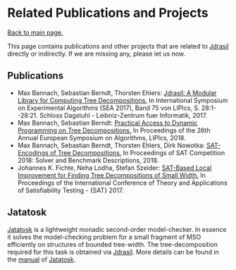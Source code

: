 # Related Publications and Projects

[Back to main page.](https://maxbannach.github.io/Jdrasil/)

This page contains publications and other projects that are related to [Jdrasil](https://maxbannach.github.io/Jdrasil/) directly or indirectly. If we are missing any, please let us now.

## Publications

* Max Bannach, Sebastian Berndt, Thorsten Ehlers: [Jdrasil: A Modular Library for Computing Tree Decompositions.](http://drops.dagstuhl.de/opus/volltexte/2017/7605/) In International Symposium on Experimental Algorithms (SEA 2017), Band 75 von LIPIcs, S. 28:1--28:21. Schloss Dagstuhl - Leibniz-Zentrum fuer Informatik, 2017.
* Max Bannach, Sebastian Berndt: [Practical Access to Dynamic Programming on Tree Decompositions.](http://drops.dagstuhl.de/opus/volltexte/2018/9469/) In Proceedings of the 26th Annual European Symposium on Algorithms, LIPIcs, 2018.
* Max Bannach, Sebastian Berndt, Thorsten Ehlers, Dirk Nowotka: [SAT-Encodings of Tree Decompositions.](https://helda.helsinki.fi/bitstream/handle/10138/237063/sc2018_proceedings.pdf?sequence=6&isAllowed=y#page=73) In Proceedings of SAT Competition 2018: Solver and Benchmark Descriptions, 2018.
* Johannes K. Fichte, Neha Lodha, Stefan Szeider: [SAT-Based Local Improvement for Finding Tree Decompositions of Small Width.](https://link.springer.com/chapter/10.1007/978-3-319-66263-3_25) In Proceedings of the International Conference of Theory and Applications of Satisfiability Testing - {SAT} 2017.

## Jatatosk

[Jatatosk](https://github.com/maxbannach/Jatatosk) is a lightweight monadic second-order model-checker. In essence it solves the model-checking problem for a small fragment of MSO efficiently on structures of bounded tree-width. The tree-decomposition required for this task is obtained via [Jdrasil](https://maxbannach.github.io/Jdrasil/). More details can be found in the [manual](https://github.com/maxbannach/Jatatosk/raw/master/manual.pdf) of [Jatatosk](https://github.com/maxbannach/Jatatosk).